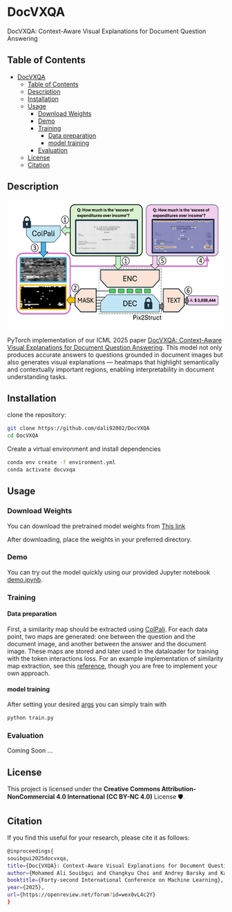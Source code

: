 # DocVXQA
DocVXQA: Context-Aware Visual Explanations for Document Question Answering


## Table of Contents
- [DocVXQA](#docvxqa)
  - [Table of Contents](#table-of-contents)
  - [Description](#description)
  - [Installation](#installation)
  - [Usage](#usage)
    - [Download Weights](#download-weights)
    - [Demo](#demo)
    - [Training](#training)
      - [Data preparation](#data-preparation)
      - [model training](#model-training)
    - [Evaluation](#evaluation)
  - [License](#license)
  - [Citation](#citation)

## Description 

<p align="center">
  <img src="./imgs/architecture.png" alt="Model Architecture" width="600" height="300">
</p>

PyTorch implementation of our ICML 2025 paper [DocVXQA: Context-Aware Visual Explanations for Document Question Answering](https://icml.cc/virtual/2025/poster/43613). This model not only produces accurate answers to questions grounded in document images but also generates visual explanations — heatmaps that highlight semantically and contextually important regions, enabling interpretability in document understanding tasks.

## Installation
clone the repository:
```bash
git clone https://github.com/dali92002/DocVXQA
cd DocVXQA
```

Create a virtual environment and install dependencies

```bash
conda env create -f environment.yml
conda activate docvxqa
```


## Usage
### Download Weights

You can download the pretrained model weights from [This link](https://drive.google.com/file/d/1m7ypGW7kxzL_Him4b-iIwkmgB6_-dA5x/view?usp=sharing)

After downloading, place the weights in your preferred directory.

### Demo
You can try out the model quickly using our provided Jupyter notebook [demo.ipynb](./demo.ipynb).

### Training
#### Data preparation

First, a similarity map should be extracted using [ColPali](https://github.com/illuin-tech/colpali). For each data point, two maps are generated: one between the question and the document image, and another between the answer and the document image. These maps are stored and later used in the dataloader for training with the token interactions loss. For an example implementation of similarity map extraction, see this [reference](./colpali_mask_generator.py), though you are free to implement your own approach.

#### model training
After setting your desired [args](./arg_utils.py) you can simply train with
```bash
python train.py
```

### Evaluation
Coming Soon ...

## License

This project is licensed under the **Creative Commons Attribution-NonCommercial 4.0 International (CC BY-NC 4.0)** License 🛡.


## Citation

If you find this useful for your research, please cite it as follows:

```bash
@inproceedings{
souibgui2025docvxqa,
title={Doc{VXQA}: Context-Aware Visual Explanations for Document Question Answering},
author={Mohamed Ali Souibgui and Changkyu Choi and Andrey Barsky and Kangsoo Jung and Ernest Valveny and Dimosthenis Karatzas},
booktitle={Forty-second International Conference on Machine Learning},
year={2025},
url={https://openreview.net/forum?id=wex0vL4c2Y}
}
```
